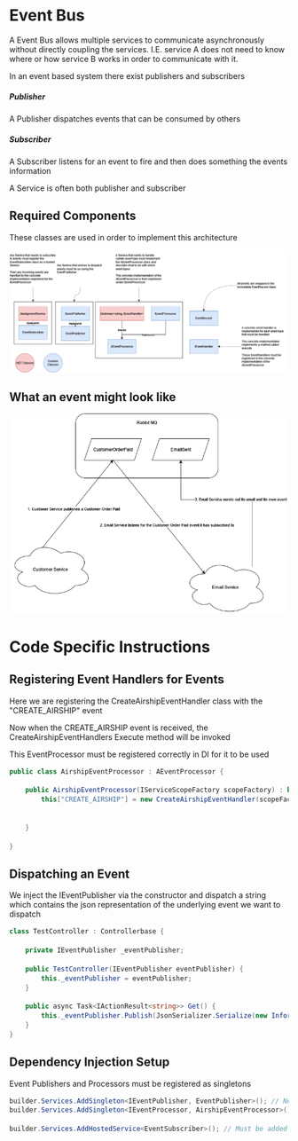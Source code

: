 # Event Bus 

A Event Bus allows multiple services to communicate asynchronously without directly coupling the services. I.E. service A does not need to know where or how service B works in order to communicate with it.

In an event based system there exist publishers and subscribers

##### Publisher
A Publisher dispatches events that can be consumed by others

##### Subscriber
A Subscriber listens for an event to fire and then does something the events information

A Service is often both publisher and subscriber

## Required Components
These classes are used in order to implement this architecture

![Event Bus Classes](diagrams/../../diagrams/eventbus_classes.png)

## What an event might look like

![Event Bus Event Flow](diagrams/../../diagrams/eventbus_event_flow.png)

# Code Specific Instructions

## Registering Event Handlers for Events
Here we are registering the CreateAirshipEventHandler class with the "CREATE_AIRSHIP" event

Now when the CREATE_AIRSHIP event is received, the CreateAirshipEventHandlers Execute method will be invoked

This EventProcessor must be registered correctly in DI for it to be used
```cs
public class AirshipEventProcessor : AEventProcessor {

    public AirshipEventProcessor(IServiceScopeFactory scopeFactory) : base(scopeFactory){
        this["CREATE_AIRSHIP"] = new CreateAirshipEventHandler(scopeFactory);
        
        
    }
    
}
```

## Dispatching an Event
We inject the IEventPublisher via the constructor and dispatch a string which contains the json representation of the underlying event we want to dispatch

```cs
class TestController : Controllerbase {

    private IEventPublisher _eventPublisher;

    public TestController(IEventPublisher eventPublisher) {
        this._eventPublisher = eventPublisher;
    }

    public async Task<IActionResult<string>> Get() {
        this._eventPublisher.Publish(JsonSerializer.Serialize(new InformationRequestedEvent()));
    }
}
```


## Dependency Injection Setup

Event Publishers and Processors must be registered as singletons

```cs
builder.Services.AddSingleton<IEventPublisher, EventPublisher>(); // Needed if the service intends on dispatching events
builder.Services.AddSingleton<IEventProcessor, AirshipEventProcessor>(); // Depends on your concrete implementation

builder.Services.AddHostedService<EventSubscriber>(); // Must be added in order for events to be handled at all
```